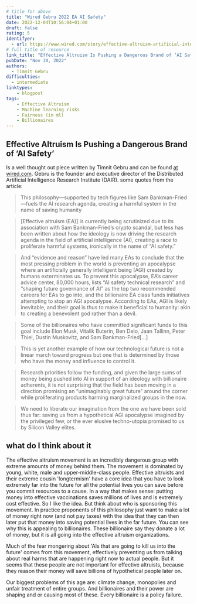 ```yaml
---
# title for above
title: "Wired Gebru 2022 EA AI Safety"
date: 2022-12-04T10:56:04+01:00
draft: false
rating: 5
identifyer:
  - url: https://www.wired.com/story/effective-altruism-artificial-intelligence-sam-bankman-fried/
# full title of resource
link_title: "Effective Altruism Is Pushing a Dangerous Brand of ‘AI Safety’"
pubDate: "Nov 30, 2022"
authors:
  - Timnit Gebru
difficulties:
  - intermediate
linktypes:
    - blogpost
tags:
    - Effective Altruism
    - Machine learning risks
    - Fairness (in ml)
    - Billionaires
---
```


## Effective Altruism Is Pushing a Dangerous Brand of ‘AI Safety’
Is a well thought out piece written by Timnit Gebru and can be found [at wired.com](https://www.wired.com/story/effective-altruism-artificial-intelligence-sam-bankman-fried/). Gebru is the founder and executive director of the Distributed Artificial Intelligence Research Institute (DAIR).
some quotes from the article:

> This philosophy—supported by tech figures like Sam Bankman-Fried—fuels the AI research agenda, creating a harmful system in the name of saving humanity

> [Effective altruism (EA)] is currently being scrutinized due to its association with Sam Bankman-Fried’s crypto scandal, but less has been written about how the ideology is now driving the research agenda in the field of artificial intelligence (AI), creating a race to proliferate harmful systems, ironically in the name of “AI safety.”

> And “evidence and reason” have led many EAs to conclude that the most pressing problem in the world is preventing an apocalypse where an artificially generally intelligent being (AGI) created by humans exterminates us. To prevent this apocalypse, EA’s career advice center, 80,000 hours, lists “AI safety technical research” and “shaping future governance of AI” as the top two recommended careers for EAs to go into, and the billionaire EA class funds initiatives attempting to stop an AGI apocalypse. According to EAs, AGI is likely inevitable, and their goal is thus to make it beneficial to humanity: akin to creating a benevolent god rather than a devil. 

> Some of the billionaires who have committed significant funds to this goal include Elon Musk, Vitalik Buterin, Ben Delo, Jaan Tallinn, Peter Thiel, Dustin Muskovitz, and Sam Bankman-Fried[...]


> This is yet another example of how our technological future is not a linear march toward progress but one that is determined by those who have the money and influence to control it. 

> Research priorities follow the funding, and given the large sums of money being pushed into AI in support of an ideology with billionaire adherents, it is not surprising that the field has been moving in a direction promising an “unimaginably great future” around the corner while proliferating products harming marginalized groups in the now. 

> We need to liberate our imagination from the one we have been sold thus far: saving us from a hypothetical AGI apocalypse imagined by the privileged few, or the ever elusive techno-utopia promised to us by Silicon Valley elites. 



## what do I think about it
The effective altruism movement is an incredibly dangerous group with extreme amounts of money behind them. The movement is dominated by young, white, male and upper-middle-class people. Effective altruists and their extreme cousin 'longtermism' have a core idea that you have to look extremely far into the future for all the potential lives you can save before you commit resources to a cause. In a way that makes sense: putting money into effective vaccinations saves millions of lives and is extremely cost effective. So I like the idea. But think about who is sponsoring this movement.
In practice proponents of this philosophy just want to make a lot of money right now (and not pay taxes) with the idea that they can then later put that money into saving potential lives in the far future. You can see why this is appealing to billionaires. These billionaire say they donate a lot of money, but it is all going into the effective altruism organizations. 

Much of the fear mongering about 'AIs that are going to kill us into the future' comes from this movement, effectively preventing us from talking about real harms that are happening right now to actual people. But it seems that these people are not important for effective altruists, because they reason their money will save billions of hypothetical people later on. 

Our biggest problems of this age are: climate change, monopolies and unfair treatment of entire groups. And billionaires and their power are shaping and or causing most of these. Every billionaire is a policy failure. 
